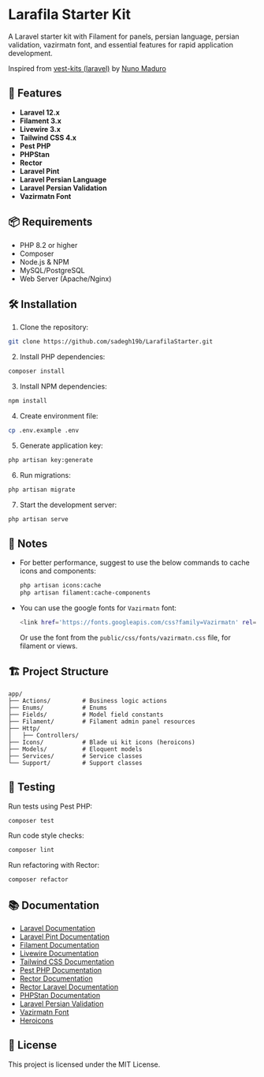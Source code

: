 # Larafila Starter Kit

A Laravel starter kit with Filament for panels, persian language, persian validation, vazirmatn font, and essential features for rapid application development.

Inspired from [vest-kits (laravel)](https://github.com/vest-kits/laravel) by [Nuno Maduro](https://github.com/nunomaduro)

## 🚀 Features

- **Laravel 12.x**
- **Filament 3.x**
- **Livewire 3.x**
- **Tailwind CSS 4.x**
- **Pest PHP**
- **PHPStan**
- **Rector**
- **Laravel Pint**
- **Laravel Persian Language**
- **Laravel Persian Validation**
- **Vazirmatn Font**

## 📦 Requirements

- PHP 8.2 or higher
- Composer
- Node.js & NPM
- MySQL/PostgreSQL
- Web Server (Apache/Nginx)

## 🛠 Installation

1. Clone the repository:
```bash
git clone https://github.com/sadegh19b/LarafilaStarter.git
```

2. Install PHP dependencies:
```bash
composer install
```

3. Install NPM dependencies:
```bash
npm install
```

4. Create environment file:
```bash
cp .env.example .env
```

5. Generate application key:
```bash
php artisan key:generate
```

6. Run migrations:
```bash
php artisan migrate
```

7. Start the development server:
```bash
php artisan serve
```

## 📝 Notes

- For better performance, suggest to use the below commands to cache icons and components:
    ```bash
    php artisan icons:cache
    php artisan filament:cache-components
    ```

- You can use the google fonts for `Vazirmatn` font:
    ```bash
    <link href='https://fonts.googleapis.com/css?family=Vazirmatn' rel='stylesheet' />
    ```
    Or use the font from the `public/css/fonts/vazirmatn.css` file, for filament or views.

## 🏗 Project Structure

```
app/
├── Actions/         # Business logic actions
├── Enums/           # Enums
├── Fields/          # Model field constants
├── Filament/        # Filament admin panel resources
├── Http/
│   ├── Controllers/
├── Icons/           # Blade ui kit icons (heroicons)
├── Models/          # Eloquent models
├── Services/        # Service classes
└── Support/         # Support classes
```

## 🧪 Testing

Run tests using Pest PHP:
```bash
composer test
```

Run code style checks:
```bash
composer lint
```

Run refactoring with Rector:
```bash
composer refactor
```

## 📚 Documentation

- [Laravel Documentation](https://laravel.com/docs)
- [Laravel Pint Documentation](https://laravel.com/docs/12.x/pint)
- [Filament Documentation](https://filamentphp.com/docs)
- [Livewire Documentation](https://livewire.laravel.com/docs)
- [Tailwind CSS Documentation](https://tailwindcss.com/docs)
- [Pest PHP Documentation](https://pestphp.com/docs)
- [Rector Documentation](https://getrector.com/documentation)
- [Rector Laravel Documentation](https://github.com/driftingly/rector-laravel)
- [PHPStan Documentation](https://phpstan.org)
- [Laravel Persian Validation](https://github.com/sadegh19b/laravel-persian-validation)
- [Vazirmatn Font](https://github.com/rastikerdar/vazirmatn)
- [Heroicons](https://heroicons.com/)

## 📄 License

This project is licensed under the MIT License.